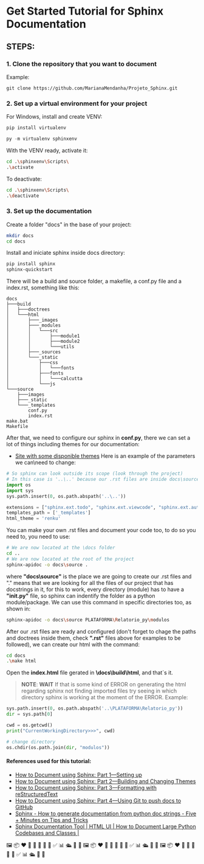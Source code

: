 # Get Started Tutorial for Sphinx Documentation

## STEPS:

### 1. Clone the repository that you want to document
Example:
```git
git clone https://github.com/MarianaMendanha/Projeto_Sphinx.git
```

### 2. Set up a virtual environment for your project
For Windows, install and create VENV:
```bash
pip install virtualenv
```
```py
py -m virtualenv sphinxenv
```
With the VENV ready, activate it: 
```bash
cd .\sphinxenv\Scripts\
.\activate
```
To deactivate:
```bash
cd .\sphinxenv\Scripts\
.\deactivate
```

### 3. Set up the documentation
Create a folder "docs" in the base of your project:
```bash
mkdir docs
cd docs
```
Install and iniciate sphinx inside docs directory:
```bash
pip install sphinx
sphinx-quickstart
```
There will be a build and source folder, a makefile, a conf.py file and a index.rst, something like this:
```
docs
├───build
│   ├───doctrees
│   └───html
│       ├───_images
│       ├───_modules
│       │   └───src
│       │       ├───module1
│       │       ├───module2
│       │       └───utils
│       ├───_sources
│       └───_static
│           ├───css
│           │   └───fonts
│           ├───fonts
│           │   └───calcutta
│           └───js
└───source
    ├───images
    ├───_static
    └───_templates
        conf.py
        index.rst
make.bat
Makefile
```
After that, we need to configure our sphinx in **conf.py**, there we can set a lot of things including themes for our documentation:
- [Site with some disponible themes](https://sphinx-themes.org/)
Here is an example of the parameters we can\need to change:
```py
# So sphinx can look outside its scope (look through the project)
# In this case is '..\..' because our .rst files are inside docs\source directory
import os
import sys
sys.path.insert(0, os.path.abspath('..\..'))

extensions = ["sphinx.ext.todo", "sphinx.ext.viewcode", "sphinx.ext.autodoc", "sphinx.ext.napoleon"]
templates_path = ['_templates']
html_theme = 'renku'
```
You can make your own .rst files and document your code too, to do so you need to, you need to use:
```bash
# We are now located at the \docs folder 
cd ..
# We are now located at the root of the project 
sphinx-apidoc -o docs\source .
```
where **"docs\source"** is the place we are going to create our .rst files and "." means that we are looking for all the files of our project that has docstrings in it, for this to work, every directory (module) has to have a **"__init__.py"** file, so sphinx can indentify the folder as a python module/package. We can use this command in specific directories too, as shown in:
```bash
sphinx-apidoc -o docs\source PLATAFORMA\Relatorio_py\modulos
```
After our .rst files are ready and configured (don't forget to chage the paths and doctrees inside them, check **".rst"** files above for examples to be followed), we can create our html with the command:
```bash
cd docs
.\make html
```
Open the **index.html** file gerated in **\docs\build\html**, and that`s it.

> **NOTE**: **WAIT** If that is some kind of ERROR on generating the html regarding sphinx not finding imported files try seeing in which directory sphinx is working at the moment of the ERROR. Example:
```py
sys.path.insert(0, os.path.abspath('..\PLATAFORMA\Relatorio_py'))
dir = sys.path[0]

cwd = os.getcwd()
print("CurrentWorkingDirectory>>>", cwd)

# change directory
os.chdir(os.path.join(dir, "modulos"))
```

#### References used for this tutorial:
- [How to Document using Sphinx: Part 1—Setting up](https://www.youtube.com/watch?v=WcUhGT4rs5o)
- [How to Document using Sphinx: Part 2—Building and Changing Themes](https://www.youtube.com/watch?v=RvJ54ADcVno)
- [How to Document using Sphinx: Part 3—Formatting with reStructuredText](https://www.youtube.com/watch?v=DSIuLnoKLd8&t=419s)
- [How to Document using Sphinx: Part 4—Using Git to push docs to GitHub](https://www.youtube.com/watch?v=CqR1b0Y-o5k)
- [Sphinx - How to generate documentation from python doc strings - Five + Minutes on Tips and Tricks](https://www.youtube.com/watch?v=BWIrhgCAae0)
- [Sphinx Documentation Tool | HTML UI | How to Document Large Python Codebases and Classes |](https://www.youtube.com/watch?v=5s3JvVqwESA)


🖼️ 📦 ❤️ 🤖 📃 💬 🐋 🧪 ✅ 📊 🛳️ 🎯 🔄 🖼️ 📦 ❤️ 🤖 📃 💬 🐋 🧪 ✅ 📊 🛳️ 🎯 🔄 🖼️ 📦 ❤️ 🤖 📃 💬 🐋 🧪 ✅ 📊 🛳️ 🎯 🔄



